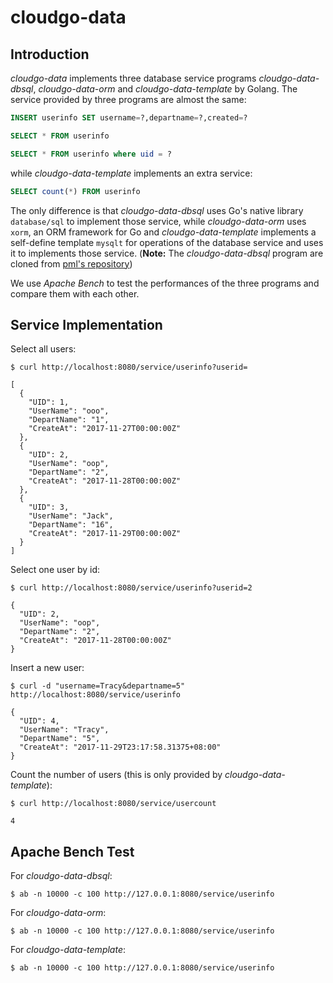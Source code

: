 # cloudgo-data

## Introduction

*cloudgo-data* implements three database service programs *cloudgo-data-dbsql*, *cloudgo-data-orm* and *cloudgo-data-template* by Golang. The service provided by three programs are almost the same:

```sql
INSERT userinfo SET username=?,departname=?,created=?
```

```sql
SELECT * FROM userinfo
```

```sql
SELECT * FROM userinfo where uid = ?
```

while *cloudgo-data-template* implements an extra service:

```sql
SELECT count(*) FROM userinfo
```

The only difference is that *cloudgo-data-dbsql* uses Go's native library `database/sql` to implement those service, while *cloudgo-data-orm* uses `xorm`, an ORM framework for Go and *cloudgo-data-template* implements a self-define template `mysqlt` for operations of the database service and uses it to implements those service.
(**Note:** The *cloudgo-data-dbsql* program are cloned from [pml's repository](https://github.com/pmlpml/golang-learning/tree/master/web/cloudgo-data))

We use *Apache Bench* to test the performances of the three programs and compare them with each other.

## Service Implementation

Select all users:

```shell
$ curl http://localhost:8080/service/userinfo?userid=

[
  {
    "UID": 1,
    "UserName": "ooo",
    "DepartName": "1",
    "CreateAt": "2017-11-27T00:00:00Z"
  },
  {
    "UID": 2,
    "UserName": "oop",
    "DepartName": "2",
    "CreateAt": "2017-11-28T00:00:00Z"
  },
  {
    "UID": 3,
    "UserName": "Jack",
    "DepartName": "16",
    "CreateAt": "2017-11-29T00:00:00Z"
  }
]
```

Select one user by id:

```shell
$ curl http://localhost:8080/service/userinfo?userid=2

{
  "UID": 2,
  "UserName": "oop",
  "DepartName": "2",
  "CreateAt": "2017-11-28T00:00:00Z"
}
```

Insert a new user:

```shell
$ curl -d "username=Tracy&departname=5" http://localhost:8080/service/userinfo

{
  "UID": 4,
  "UserName": "Tracy",
  "DepartName": "5",
  "CreateAt": "2017-11-29T23:17:58.31375+08:00"
}
```

Count the number of users (this is only provided by *cloudgo-data-template*):

```shell
$ curl http://localhost:8080/service/usercount

4
```

## Apache Bench Test

For *cloudgo-data-dbsql*:

```
$ ab -n 10000 -c 100 http://127.0.0.1:8080/service/userinfo
```

For *cloudgo-data-orm*:

```
$ ab -n 10000 -c 100 http://127.0.0.1:8080/service/userinfo
```

For *cloudgo-data-template*:

```
$ ab -n 10000 -c 100 http://127.0.0.1:8080/service/userinfo

```